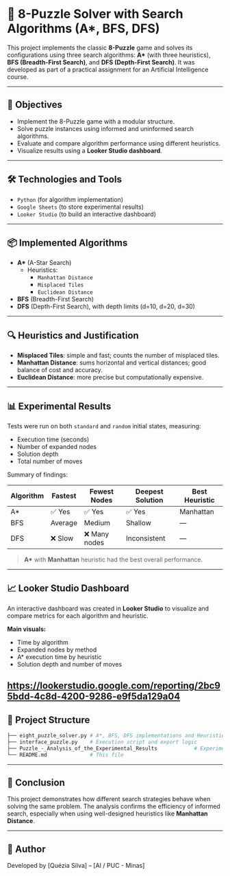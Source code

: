 
# 🧩 8-Puzzle Solver with Search Algorithms (A*, BFS, DFS)

This project implements the classic **8-Puzzle** game and solves its configurations using three search algorithms: **A\*** (with three heuristics), **BFS (Breadth-First Search)**, and **DFS (Depth-First Search)**. It was developed as part of a practical assignment for an Artificial Intelligence course.

---

## 🎯 Objectives

- Implement the 8-Puzzle game with a modular structure.
- Solve puzzle instances using informed and uninformed search algorithms.
- Evaluate and compare algorithm performance using different heuristics.
- Visualize results using a **Looker Studio dashboard**.

---

## 🛠️ Technologies and Tools

- `Python` (for algorithm implementation)
- `Google Sheets` (to store experimental results)
- `Looker Studio` (to build an interactive dashboard)

---

## 📦 Implemented Algorithms

- **A\*** (A-Star Search)
  - Heuristics:
    - `Manhattan Distance`
    - `Misplaced Tiles`
    - `Euclidean Distance`
- **BFS** (Breadth-First Search)
- **DFS** (Depth-First Search), with depth limits (d=10, d=20, d=30)

---

## 🔍 Heuristics and Justification

- **Misplaced Tiles**: simple and fast; counts the number of misplaced tiles.
- **Manhattan Distance**: sums horizontal and vertical distances; good balance of cost and accuracy.
- **Euclidean Distance**: more precise but computationally expensive.

---

## 📊 Experimental Results

Tests were run on both `standard` and `random` initial states, measuring:

- Execution time (seconds)
- Number of expanded nodes
- Solution depth
- Total number of moves

Summary of findings:

| Algorithm | Fastest | Fewest Nodes | Deepest Solution | Best Heuristic |
|-----------|---------|---------------|------------------|----------------|
| A*        | ✅ Yes  | ✅ Yes        | ✅ Yes           | Manhattan      |
| BFS       | Average | Medium         | Shallow          | —              |
| DFS       | ❌ Slow | ❌ Many nodes  | Inconsistent      | —              |

> **A\*** with **Manhattan** heuristic had the best overall performance.

---

## 📈 Looker Studio Dashboard

An interactive dashboard was created in **Looker Studio** to visualize and compare metrics for each algorithm and heuristic.

**Main visuals:**
- Time by algorithm
- Expanded nodes by method
- A* execution time by heuristic
- Solution depth and number of moves

https://lookerstudio.google.com/reporting/2bc95bdd-4c8d-4200-9286-e9f5da129a04
---

## 📁 Project Structure

```bash
├── eight_puzzle_solver.py # A*, BFS, DFS implementations and Heuristic functions
├── interface_puzzle.py    # Execution script and export logic
├── Puzzle_-_Analysis_of_the_Experimental_Results            # Experimental results dashboard 
└── README.md              # This file
```

---

## 🧠 Conclusion

This project demonstrates how different search strategies behave when solving the same problem. The analysis confirms the efficiency of informed search, especially when using well-designed heuristics like **Manhattan Distance**.

---

## 📌 Author

Developed by [Quézia Silva] – [AI / PUC - Minas]
